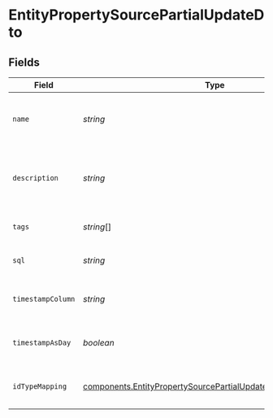 # EntityPropertySourcePartialUpdateDto


## Fields

| Field                                                                                                                                          | Type                                                                                                                                           | Required                                                                                                                                       | Description                                                                                                                                    |
| ---------------------------------------------------------------------------------------------------------------------------------------------- | ---------------------------------------------------------------------------------------------------------------------------------------------- | ---------------------------------------------------------------------------------------------------------------------------------------------- | ---------------------------------------------------------------------------------------------------------------------------------------------- |
| `name`                                                                                                                                         | *string*                                                                                                                                       | :heavy_minus_sign:                                                                                                                             | Unique identifier for the entity property source.                                                                                              |
| `description`                                                                                                                                  | *string*                                                                                                                                       | :heavy_minus_sign:                                                                                                                             | Detailed context and purpose of the entity property source.                                                                                    |
| `tags`                                                                                                                                         | *string*[]                                                                                                                                     | :heavy_minus_sign:                                                                                                                             | Tags for categorization and search.                                                                                                            |
| `sql`                                                                                                                                          | *string*                                                                                                                                       | :heavy_minus_sign:                                                                                                                             | SQL query defining the data source                                                                                                             |
| `timestampColumn`                                                                                                                              | *string*                                                                                                                                       | :heavy_minus_sign:                                                                                                                             | Optional column name for timestamp.                                                                                                            |
| `timestampAsDay`                                                                                                                               | *boolean*                                                                                                                                      | :heavy_minus_sign:                                                                                                                             | Indicates if the timestamp is treated as a day.                                                                                                |
| `idTypeMapping`                                                                                                                                | [components.EntityPropertySourcePartialUpdateDtoIdTypeMapping](../../models/components/entitypropertysourcepartialupdatedtoidtypemapping.md)[] | :heavy_minus_sign:                                                                                                                             | Mappings of Statsig units to their columns.                                                                                                    |